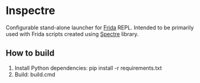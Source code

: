 Inspectre
===
Configurable stand-alone launcher for [Frida](https://github.com/frida/frida) REPL. 
Intended to be primarily used with Frida scripts created using [Spectre](https://github.com/frida-spectre/spectre) library.

How to build
------------
1. Install Python dependencies:
    pip install -r requirements.txt
2. Build:
    build.cmd